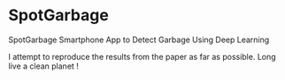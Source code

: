 # SpotGarbage
SpotGarbage Smartphone App to Detect Garbage Using Deep Learning

I attempt to reproduce the results from the paper as far as possible. Long live a clean planet !

